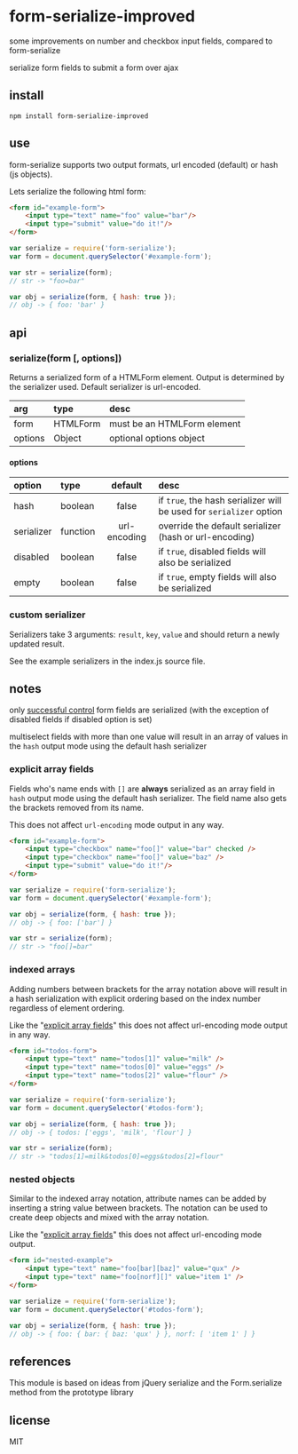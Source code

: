 # form-serialize-improved 

some improvements on number and checkbox input fields, compared to form-serialize

serialize form fields to submit a form over ajax

## install

```shell
npm install form-serialize-improved 
```

## use

form-serialize supports two output formats, url encoded (default) or hash (js objects).

Lets serialize the following html form:
```html
<form id="example-form">
	<input type="text" name="foo" value="bar"/>
	<input type="submit" value="do it!"/>
</form>
```

```js
var serialize = require('form-serialize');
var form = document.querySelector('#example-form');

var str = serialize(form);
// str -> "foo=bar"

var obj = serialize(form, { hash: true });
// obj -> { foo: 'bar' }
```

## api

### serialize(form [, options])

Returns a serialized form of a HTMLForm element. Output is determined by the serializer used. Default serializer is url-encoded.

arg | type | desc
:--- | :--- | :---
form | HTMLForm | must be an HTMLForm element
options | Object | optional options object

#### options

option | type | default | desc
:--- | :--- | :---: | :---
hash | boolean | false | if `true`, the hash serializer will be used for `serializer` option
serializer | function | url-encoding | override the default serializer (hash or url-encoding)
disabled | boolean | false | if `true`, disabled fields will also be serialized
empty | boolean | false | if `true`, empty fields will also be serialized

### custom serializer

Serializers take 3 arguments: `result`, `key`, `value` and should return a newly updated result.

See the example serializers in the index.js source file.

## notes

only [successful control](http://www.w3.org/TR/html401/interact/forms.html#h-17.13.2) form fields are serialized (with the exception of disabled fields if disabled option is set)

multiselect fields with more than one value will result in an array of values in the `hash` output mode using the default hash serializer

### explicit array fields

Fields who's name ends with `[]` are **always** serialized as an array field in `hash` output mode using the default hash serializer.
The field name also gets the brackets removed from its name.

This does not affect `url-encoding` mode output in any way.

```html
<form id="example-form">
	<input type="checkbox" name="foo[]" value="bar" checked />
	<input type="checkbox" name="foo[]" value="baz" />
	<input type="submit" value="do it!"/>
</form>
```

```js
var serialize = require('form-serialize');
var form = document.querySelector('#example-form');

var obj = serialize(form, { hash: true });
// obj -> { foo: ['bar'] }

var str = serialize(form);
// str -> "foo[]=bar"

```

### indexed arrays

Adding numbers between brackets for the array notation above will result in a hash serialization with explicit ordering based on the index number regardless of element ordering.

Like the "[explicit array fields](explicit-array-fields)" this does not affect url-encoding mode output in any way.

```html
<form id="todos-form">
	<input type="text" name="todos[1]" value="milk" />
	<input type="text" name="todos[0]" value="eggs" />
	<input type="text" name="todos[2]" value="flour" />
</form>
```

```js
var serialize = require('form-serialize');
var form = document.querySelector('#todos-form');

var obj = serialize(form, { hash: true });
// obj -> { todos: ['eggs', 'milk', 'flour'] }

var str = serialize(form);
// str -> "todos[1]=milk&todos[0]=eggs&todos[2]=flour"

```

### nested objects

Similar to the indexed array notation, attribute names can be added by inserting a string value between brackets. The notation can be used to create deep objects and mixed with the array notation.

Like the "[explicit array fields](explicit-array-fields)" this does not affect url-encoding mode output.

```html
<form id="nested-example">
	<input type="text" name="foo[bar][baz]" value="qux" />
	<input type="text" name="foo[norf][]" value="item 1" />
</form>
```

```js
var serialize = require('form-serialize');
var form = document.querySelector('#todos-form');

var obj = serialize(form, { hash: true });
// obj -> { foo: { bar: { baz: 'qux' } }, norf: [ 'item 1' ] }

```

## references

This module is based on ideas from jQuery serialize and the Form.serialize method from the prototype library

## license

MIT

